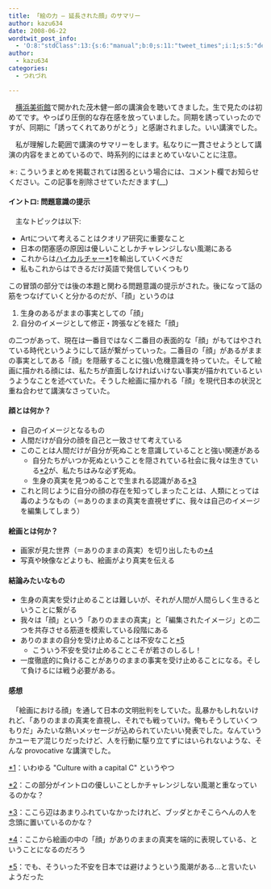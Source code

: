 ```yaml
---
title: 「絵の力 – 延長された顔」のサマリー
author: kazu634
date: 2008-06-22
wordtwit_post_info:
  - 'O:8:"stdClass":13:{s:6:"manual";b:0;s:11:"tweet_times";i:1;s:5:"delay";i:0;s:7:"enabled";i:1;s:10:"separation";s:2:"60";s:7:"version";s:3:"3.7";s:14:"tweet_template";b:0;s:6:"status";i:2;s:6:"result";a:0:{}s:13:"tweet_counter";i:2;s:13:"tweet_log_ids";a:1:{i:0;i:4093;}s:9:"hash_tags";a:0:{}s:8:"accounts";a:1:{i:0;s:7:"kazu634";}}'
author:
  - kazu634
categories:
  - つれづれ

---
```

<div class="section">
<p>
    　<a href="http://www.yaf.or.jp/yma/" onclick="__gaTracker('send', 'event', 'outbound-article', 'http://www.yaf.or.jp/yma/', '横浜美術館');" target="_blank">横浜美術館</a>で開かれた茂木健一郎の講演会を聴いてきました。生で見たのは初めてです。やっぱり圧倒的な存在感を放っていました。同期を誘っていったのですが、同期に「誘ってくれてありがとう」と感謝されました。いい講演でした。
</p>
  
<p>
    　私が理解した範囲で講演のサマリーをします。私なりに一貫させようとして講演の内容をまとめているので、時系列的にはまとめていないことに注意。
</p>
  
<p>
    ＊: こういうまとめを掲載されては困るという場合には、コメント欄でお知らせください。この記事を削除させていただきます(__)
</p>
  
<p>
<a name="seemore"></a>
</p>
  
<h4>
    イントロ: 問題意識の提示
</h4>
  
<p>
    　主なトピックは以下:
</p>
  
<ul>
<li>
      Artについて考えることはクオリア研究に重要なこと
</li>
<li>
      日本の閉塞感の原因は優しいことしかチャレンジしない風潮にある
</li>
<li>
      これからは<a href="http://ja.wikipedia.org/wiki/%E3%83%8F%E3%82%A4%E3%82%AB%E3%83%AB%E3%83%81%E3%83%A3%E3%83%BC" onclick="__gaTracker('send', 'event', 'outbound-article', 'http://ja.wikipedia.org/wiki/%E3%83%8F%E3%82%A4%E3%82%AB%E3%83%AB%E3%83%81%E3%83%A3%E3%83%BC', 'ハイカルチャー');" target="_blank">ハイカルチャー</a><span class="footnote"><a href="/sirocco634/#f1" name="fn1" title="いわゆる &#34;Culture with a capital C&#34; というやつ">*1</a></span>を輸出していくべきだ
</li>
<li>
      私もこれからはできるだけ英語で発信していくつもり
</li>
</ul>
  
<p>
    この冒頭の部分では後の本題と関わる問題意識の提示がされた。後になって話の筋をつなげていくと分かるのだが、「顔」というのは
</p>
  
<ol>
<li>
      生身のあるがままの事実としての「顔」
</li>
<li>
      自分のイメージとして修正・誇張などを経た「顔」
</li>
</ol>
  
<p>
    の二つがあって、現在は一番目ではなく二番目の表面的な「顔」がもてはやされている時代というようにして話が繋がっていった。二番目の「顔」があるがままの事実としてある「顔」を隠蔽することに強い危機意識を持っていた。そして絵画に描かれる顔には、私たちが直面しなければいけない事実が描かれているというようなことを述べていた。そうした絵画に描かれる「顔」を現代日本の状況と重ね合わせて講演なさっていた。
</p>
  
<h4>
    顔とは何か？
</h4>
  
<ul>
<li>
      自己のイメージとなるもの
</li>
<li>
      人間だけが自分の顔を自己と一致させて考えている
</li>
<li>
      このことは人間だけが自分が死ぬことを意識していることと強い関連がある <ul>
<li>
          自分たちがいつか死ぬということを隠されている社会に我々は生きている<span class="footnote"><a href="/sirocco634/#f2" name="fn2" title="この部分がイントロの優しいことしかチャレンジしない風潮と重なっているのかな？">*2</a></span>が、私たちはみな必ず死ぬ。
</li>
<li>
          生身の真実を見つめることで生まれる認識がある<span class="footnote"><a href="/sirocco634/#f3" name="fn3" title="ここら辺はあまりふれていなかったけれど、ブッダとかそこらへんの人を念頭に置いているのかな？">*3</a></span>
</li>
</ul>
</li>
    
<li>
      これと同じように自分の顔の存在を知ってしまったことは、人類にとっては毒のようなもの（＝ありのままの真実を直視せずに、我々は自己のイメージを編集してしまう）
</li>
</ul>
  
<h4>
    絵画とは何か？
</h4>
  
<ul>
<li>
      画家が見た世界（＝ありのままの真実）を切り出したもの<span class="footnote"><a href="/sirocco634/#f4" name="fn4" title="ここから絵画の中の「顔」がありのままの真実を端的に表現している、ということになるのだろう">*4</a></span>
</li>
<li>
      写真や映像などよりも、絵画がより真実を伝える
</li>
</ul>
  
<h4>
    結論みたいなもの
</h4>
  
<ul>
<li>
      生身の真実を受け止めることは難しいが、それが人間が人間らしく生きるということに繋がる
</li>
<li>
      我々は「顔」という「ありのままの真実」と「編集されたイメージ」との二つを共存させる筋道を模索している段階にある
</li>
<li>
      ありのままの自分を受け止めることは不安なこと<span class="footnote"><a href="/sirocco634/#f5" name="fn5" title="でも、そういった不安を日本では避けようという風潮がある…と言いたいようだった">*5</a></span> <ul>
<li>
          こういう不安を受け止めることこそが若さのしるし！
</li>
</ul>
</li>
    
<li>
      一度徹底的に負けることがありのままの事実を受け止めることになる。そして負けるには戦う必要がある。
</li>
</ul>
  
<h4>
    感想
</h4>
  
<p>
    　「絵画における顔」を通して日本の文明批判をしていた。乱暴かもしれないけれど、「ありのままの真実を直視し、それでも戦っていけ。俺もそうしていくつもりだ」みたいな熱いメッセージが込められていたいい発表でした。なんていうかユーモア混じりだったけど、人を行動に駆り立てずにはいられないような、そんな provocative な講演でした。
</p>
</div>

<div class="footnote">
<p class="footnote">
<a href="/sirocco634/#fn1" name="f1">*1</a>：いわゆる "Culture with a capital C" というやつ
</p>
  
<p class="footnote">
<a href="/sirocco634/#fn2" name="f2">*2</a>：この部分がイントロの優しいことしかチャレンジしない風潮と重なっているのかな？
</p>
  
<p class="footnote">
<a href="/sirocco634/#fn3" name="f3">*3</a>：ここら辺はあまりふれていなかったけれど、ブッダとかそこらへんの人を念頭に置いているのかな？
</p>
  
<p class="footnote">
<a href="/sirocco634/#fn4" name="f4">*4</a>：ここから絵画の中の「顔」がありのままの真実を端的に表現している、ということになるのだろう
</p>
  
<p class="footnote">
<a href="/sirocco634/#fn5" name="f5">*5</a>：でも、そういった不安を日本では避けようという風潮がある…と言いたいようだった
</p>
</div>

